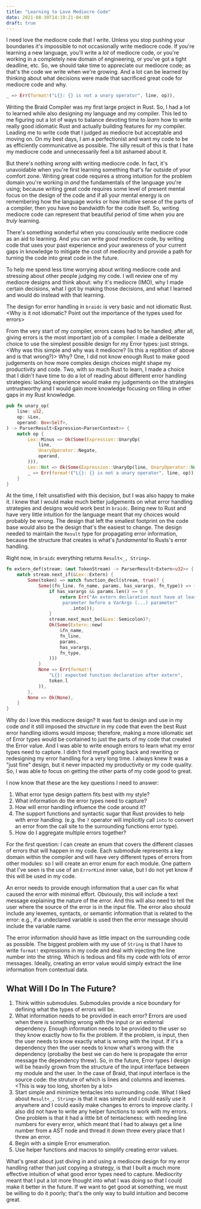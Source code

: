```yaml
---
title: "Learning to Love Mediocre Code"
date: 2021-08-30T14:19:21-04:00
draft: true
---
```


I need love the mediocre code that I write. Unless you
stop pushing your boundaries it's impossible to not occasionally write mediocre code.
If you're learning a new language, you'll write a _lot_ of mediocre code, or you're 
working in a completely new domain of engineering, or you've got a tight deadline, etc.
So, we should take time to appreciate our mediocre code; as that's the code we write when
we're growing. And a lot can be learned by thinking about what decisions were made that
sacrificed great code for mediocre code and why.

```rust
_ => Err(format!("L{}: {} is not a unary operator", line, op)),
```

Writing the Braid Compiler was my first large project in Rust. So, I had a lot to
learned while also designing my language and my compiler. This led to me figuring out
a lot of ways to balance devoting time to _learn_ how to write really good idiomatic
Rust and actually building features for my compiler. Leading me to write code that I
judged as mediocre but acceptable and moving on. On my best days, I am a perfectionist
and want my code to be as efficiently communicative as possible. The silly result of
this is that I hate my mediocre code and unnecessarily feel a bit ashamed about it.

But there's nothing _wrong_ with writing mediocre code. In fact, it's unavoidable when
you're first learning something that's far outside of your comfort zone. Writing great
code requires a strong intuition for the problem domain you're working in _and_ the
fundamentals of the language you're using; because writing great code requires some
level of present mental focus on the design of the code and if all your mental energy
is on remembering how the language works or how intuitive sense of the parts of a 
compiler, then you have no bandwidth for the code itself. So, writing mediocre code
can represent that beautiful period of time when you are _truly_ learning.

There's something wonderful when you consciously write mediocre code as an aid to
learning.  And you can write _good_ mediocre code, by writing code that uses your
past experience and your awareness of your current gaps in knowledge to mitigate the
cost of mediocrity and provide a path for turning the code into great code in the 
future.

To help me spend less time worrying about writing mediocre code and stressing about 
other people judging my code. I will review one of my mediocre designs and think about:
why it's mediocre (IMO), why I made certain decisions, what I got by making those
decisions, and what I learned and would do instead with that learning.

The design for error handling in `braidc` is very basic and not idiomatic 
Rust. <Why is it not idiomatic? Point out the importance of the types used for errors> 

From the very start of my compiler, errors cases had to be handled; after all, giving
errors is the most important job of a compiler. I made
a deliberate choice to use the simplest possible design for my Error types: just strings.
<Why was this simple and why was it mediocre? (Is this a repitition of above and is that wrong?)>
Why? One, I did not know enough Rust to make good judgements on how more complex design
choices might shape my productivity and code. Two, with so much Rust to learn, I made a choice
that I didn't have time to do a lot of reading about different error handling strategies:
lacking experience would make my judgements on the strategies untrustworthy and I would gain
more knowledge focusing on filling in other gaps in my Rust knowledge.

```rust
pub fn unary_op(
    line: u32,
    op: &Lex,
    operand: Box<Self>,
) -> ParserResult<Expression<ParserContext>> {
    match op {
        Lex::Minus => Ok(Some(Expression::UnaryOp(
            line,
            UnaryOperator::Negate,
            operand,
        ))),
        Lex::Not => Ok(Some(Expression::UnaryOp(line, UnaryOperator::Not, operand))),
        _ => Err(format!("L{}: {} is not a unary operator", line, op)),
    }
}
```

At the time, I felt unsatisfied with this decision, but I was also happy to make it. I
knew that I would make much better judgements on what error handling strategies and designs
would work best in `braidc`.  Being new to Rust and have very little intuition for the 
language meant that my choices would probably be wrong. The
design that left the smallest footprint on the code base would also be the design
that's the easiest to change. The design needed to maintain the `Result` type for propagating
error information, because the structure that creates is what's _fundamental_ to Rusts's
error handling.

Right now, in `braidc` everything returns `Result<_, String>`. 

```rust
fn extern_def(stream: &mut TokenStream) -> ParserResult<Extern<u32>> {
    match stream.next_if(&Lex::Extern) {
        Some(token) => match function_decl(stream, true)? {
            Some((fn_line, fn_name, params, has_varargs, fn_type)) => {
                if has_varargs && params.len() == 0 {
                    return Err("An extern declaration must have at least one \\
                     parameter before a VarArgs (...) parameter"
                        .into());
                }
                stream.next_must_be(&Lex::Semicolon)?;
                Ok(Some(Extern::new(
                    &fn_name,
                    fn_line,
                    params,
                    has_varargs,
                    fn_type,
                )))
            }
            None => Err(format!(
                "L{}: expected function declaration after extern",
                token.l
            )),
        },
        None => Ok(None),
    }
}
```

Why do I love this mediocre design?  It was fast to design and use in my code _and_
it still imposed the _structure_ in my code that even the best Rust error handling idioms
would impose; therefore, making a more idiomatic set of Error types would be contained to
just the parts of my code that created the Error value. And I was able to write 
enough errors to learn what my error types need to capture. I didn't find myself going back and rewriting or
redesigning my error handling for a very long time.  I always knew it was a "just fine"
design, but it never impacted my productivity or my code quality. So, I was able to focus
on getting the other parts of my code good to great.

I now know that these are the key questions I need to answer:

1. What error type design pattern fits best with my style?
1. What information do the error types need to capture?
1. How will error handling influence the code around it?
1. The support functions and syntactic sugar that Rust provides to help with error handling.
(e.g. the `?` operator will implicitly call `into` to convert an error from the call site
to the surrounding functions error type). <This was not touched upon earlier>
1. How do I aggregate multiple errors together?

For the first question: I can create an enum that covers the different
classes of errors that will happen in my code. Each submodule represents a key domain within
the compiler and will have very different types of errors from other modules: so I will create
an error enum for each module. One pattern that I've seen is the use of an `ErrorKind` inner
value, but I do not yet know if this will be used in my code.

An error needs to provide enough information that a user can fix what caused the error with
minimal effort. Obviously, this will include a text message explaining the nature of the
error.  And this will also need to tell the user where the source of the error is in the
input file.  The error also should include any lexemes, syntacts, or semantic
information that is related to the error: e.g., if a undeclared variable is used then the error
message should include the variable name.

The error information should have as little impact on the surrounding code as possible.
The biggest problem with my use of `String` is that I have to write `format!` expressions
in my code and deal with injecting the line number into the string.  Which is tedious
and fills my code with lots of error messages. Ideally, creating an
error value would simply extract the line information from contextual data.

## What Will I Do In The Future?
1. Think within submodules.  Submodules provide a nice boundary for defining what the 
types of errors will be.
1. What information needs to be provided in each error? Errors are used when there is
something wrong with the input or an external dependency.  Enough information needs to
be provided to the user so they know exactly how to fix the problem. If the problem,
is input, then the user needs to know exactly what is wrong with the input. If it's a
dependency then the user needs to know what's wrong with the dependency (probalby the
best we can do here is propagate the error message the dependency threw). So, in the
future, Error types I design will be heavily grown from the structure of the input
interface between my module and the user. In the case of Braid, that input interface
is the source code: the struture of which is lines and columns and lexemes.
<This is way too long, shorten by a lot>
1. Start simple and minimize tentacles into surrounding code.  What I liked about 
`Result<_, String>` is that it was simple and I could easily use it anywhere and I
could easily make changes to errors to improve clarity.  I also did not have to write
any helper functions to work with my errors. One problem is that it had a little bit of
tentacleness: with needing line numbers for every error, which meant that I had to always
get a line number from a AST node and thread it down threw every place that I threw
an error.
1. Begin with a simple Error enumeration.
1. Use helper functions and macros to simplify creating error values.

What's great about just diving in and using a mediocre design for my error handling
rather than just copying a strategy, is that I built a much more effective intuition
of what good error types need to capture. Mediocrity meant that I put a lot more thought
into what I was doing so that I could make it better in the future. If we want to get
good at something, we must be willing to do it poorly; that's the only way to build
intuition and become great.
